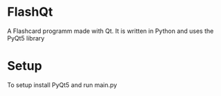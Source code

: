 # FlashQt
A Flashcard programm made with Qt. It is written in Python and uses the PyQt5 library

# Setup
To setup install PyQt5 and run main.py


